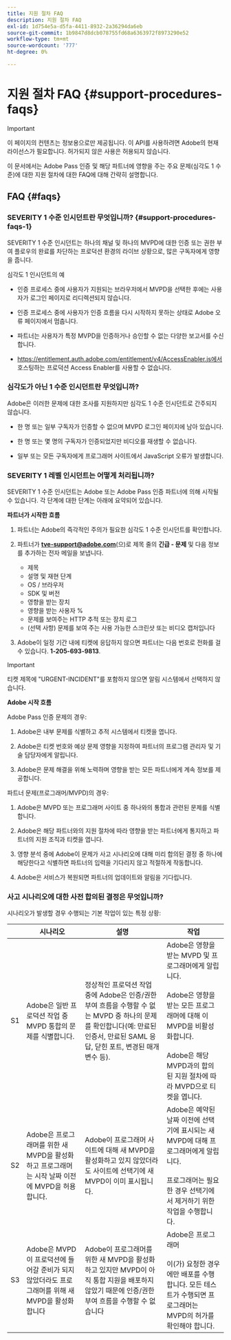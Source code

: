 ```yaml
---
title: 지원 절차 FAQ
description: 지원 절차 FAQ
exl-id: 1d754e5a-d5fa-4411-8932-2a36294da6eb
source-git-commit: 1b9847d8dcb078755fd68a6363972f8973290e52
workflow-type: tm+mt
source-wordcount: '777'
ht-degree: 0%

---
```


# 지원 절차 FAQ {#support-procedures-faqs}

>[!IMPORTANT]
>
> 이 페이지의 컨텐츠는 정보용으로만 제공됩니다. 이 API를 사용하려면 Adobe의 현재 라이선스가 필요합니다. 허가되지 않은 사용은 허용되지 않습니다.

이 문서에서는 Adobe Pass 인증 및 해당 파트너에 영향을 주는 주요 문제(심각도 1 수준)에 대한 지원 절차에 대한 FAQ에 대해 간략히 설명합니다.

## FAQ {#faqs}

### SEVERITY 1 수준 인시던트란 무엇입니까? {#support-procedures-faqs-1}

SEVERITY 1 수준 인시던트는 하나의 채널 및 하나의 MVPD에 대한 인증 또는 권한 부여 플로우의 완료를 차단하는 프로덕션 환경의 라이브 상황으로, 많은 구독자에게 영향을 줍니다.

심각도 1 인시던트의 예

* 인증 프로세스 중에 사용자가 지원되는 브라우저에서 MVPD을 선택한 후에는 사용자가 로그인 페이지로 리디렉션되지 않습니다.

* 인증 프로세스 중에 사용자가 인증 흐름을 다시 시작하지 못하는 상태로 Adobe 오류 페이지에서 멈춥니다.

* 파트너는 사용자가 특정 MVPD을 인증하거나 승인할 수 없는 다양한 보고서를 수신합니다.

* https://entitlement.auth.adobe.com/entitlement/v4/AccessEnabler.js에서 호스팅하는 프로덕션 Access Enabler를 사용할 수 없습니다.

### 심각도가 아닌 1 수준 인시던트란 무엇입니까?

Adobe은 이러한 문제에 대한 조사를 지원하지만 심각도 1 수준 인시던트로 간주되지 않습니다.

* 한 명 또는 일부 구독자가 인증할 수 없으며 MVPD 로그인 페이지에 남아 있습니다.

* 한 명 또는 몇 명의 구독자가 인증되었지만 비디오를 재생할 수 없습니다.

* 일부 또는 모든 구독자에게 프로그래머 사이트에서 JavaScript 오류가 발생합니다.

### SEVERITY 1 레벨 인시던트는 어떻게 처리됩니까?

SEVERITY 1 수준 인시던트는 Adobe 또는 Adobe Pass 인증 파트너에 의해 시작될 수 있습니다. 각 단계에 대한 단계는 아래에 요약되어 있습니다.

**파트너가 시작한 흐름**

1. 파트너는 Adobe의 즉각적인 주의가 필요한 심각도 1 수준 인시던트를 확인합니다.

1. 파트너가 **tve-support@adobe.com**(으)로 제목 줄의 **긴급 - 문제** 및 다음 정보를 추가하는 전자 메일을 보냅니다.
   * 제목
   * 설명 및 재현 단계
   * OS / 브라우저
   * SDK 및 버전
   * 영향을 받는 장치
   * 영향을 받는 사용자 %
   * 문제를 보여주는 HTTP 추적 또는 장치 로그
   * (선택 사항) 문제를 보여 주는 사용 가능한 스크린샷 또는 비디오 캡처입니다

1. Adobe이 일정 기간 내에 티켓에 응답하지 않으면 파트너는 다음 번호로 전화를 걸 수 있습니다. **1-205-693-9813**.

>[!IMPORTANT]
>
> 티켓 제목에 &quot;URGENT-INCIDENT&quot;를 포함하지 않으면 알림 시스템에서 선택하지 않습니다.

**Adobe 시작 흐름**

Adobe Pass 인증 문제의 경우:

1. Adobe은 내부 문제를 식별하고 추적 시스템에서 티켓을 엽니다.

1. Adobe은 티켓 번호와 예상 문제 영향을 지정하여 파트너의 프로그램 관리자 및 기술 담당자에게 알립니다.

1. Adobe은 문제 해결을 위해 노력하며 영향을 받는 모든 파트너에게 계속 정보를 제공합니다.

파트너 문제(프로그래머/MVPD)의 경우:

1. Adobe은 MVPD 또는 프로그래머 사이트 중 하나와의 통합과 관련된 문제를 식별합니다.

1. Adobe은 해당 파트너와의 지원 절차에 따라 영향을 받는 파트너에게 통지하고 파트너의 지원 조직과 티켓을 엽니다.

1. 영향 분석 중에 Adobe이 문제가 사고 시나리오에 대해 미리 합의된 결정 중 하나에 해당한다고 식별하면 파트너의 입력을 기다리지 않고 적절하게 작동합니다.

1. Adobe은 서비스가 복원되면 파트너의 업데이트와 알림을 기다립니다.

### 사고 시나리오에 대한 사전 합의된 결정은 무엇입니까?

시나리오가 발생할 경우 수행되는 기본 작업이 있는 특정 상황:

|    | 시나리오 | 설명 | 작업 |
|----|--------------------------------------------------------------------------------------------------------|----------------------------------------------------------------------------------------------------------------------------------------------------------------------------------------------------------------------------------------------------------------------|-----------------------------------------------------------------------------------------------------------------------------------------------------------------------------------------------------------------------------------------|
| S1 | Adobe은 일반 프로덕션 작업 중 MVPD 통합의 문제를 식별합니다. | 정상적인 프로덕션 작업 중에 Adobe은 인증/권한 부여 흐름을 수행할 수 없는 MVPD 중 하나의 문제를 확인합니다(예: 만료된 인증서, 만료된 SAML 응답, 닫힌 포트, 변경된 매개 변수 등). | Adobe은 영향을 받는 MVPD 및 프로그래머에게 알립니다.  </br></br> Adobe은 영향을 받는 모든 프로그래머에 대해 이 MVPD을 비활성화합니다. </br></br> Adobe은 해당 MVPD과의 합의된 지원 절차에 따라 MVPD으로 티켓을 엽니다. |
| S2 | Adobe은 프로그래머를 위한 새 MVPD을 활성화하고 프로그래머는 시작 날짜 이전에 MVPD을 허용합니다. | Adobe이 프로그래머 사이트에 대해 새 MVPD을 활성화하고 있지 않았더라도 사이트에 선택기에 새 MVPD이 이미 표시됩니다. | Adobe은 예약된 날짜 이전에 선택기에 표시되는 새 MVPD에 대해 프로그래머에게 알립니다. </br></br> 프로그래머는 필요한 경우 선택기에서 제거하기 위한 작업을 수행합니다. |
| S3 | Adobe은 MVPD이 프로덕션에 들어갈 준비가 되지 않았더라도 프로그래머를 위해 새 MVPD을 활성화합니다 | Adobe이 프로그래머를 위한 새 MVPD을 활성화하고 있지만 MVPD이 아직 통합 지원을 배포하지 않았기 때문에 인증/권한 부여 흐름을 수행할 수 없습니다 | Adobe은 프로그래머 </br></br>이(가) 요청한 경우에만 배포를 수행합니다. 모든 테스트가 수행되면 프로그래머는 MVPD의 허가를 확인해야 합니다. |
